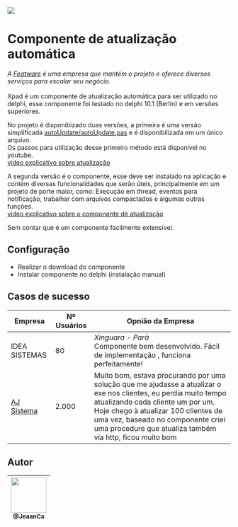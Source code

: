 <img src="https://github.com/jeaanca/delphi-auto-update/blob/master/xpad.png"><br>
# Componente de atualização automática
*A [Featware](https://featware.com/#/contato) é uma empresa que mantém o projeto e oferece diversos serviços para escalar seu negócio.* <br><br>
Xpad é um componente de atualização automática para ser utilizado no delphi, esse componente foi testado no delphi 10.1 (Berlin) e em versões superiores.<br>

No projeto é disponibizado duas versões, a primeira é uma versão simplificada [autoUpdate/autoUpdate.pas](https://github.com/jeaanca/delphi-auto-update/tree/master/autoUpdate) e é disponibilizada em um único arquivo. <br>
Os passos para utilização desse primeiro método está disponivel no youtube. <br>
[video explicativo sobre atualização](https://www.youtube.com/watch?v=wYsDSejNkcA&t) <br>

A segunda versão é o componente, esse deve ser instalado na aplicação e contém diversas funcionalidades que serão úteis, principalmente em um projeto de porte maior, como: Execução em thread, eventos para notificação, trabalhar com arquivos compactados e algumas outras funções. <br>
[video explicativo sobre o componente de atualização](https://www.youtube.com/watch?v=A5n2YYfuEx4) <br>

Sem contar que é um componente facilmente extensivel.

## Configuração
* Realizar o download do componente
* Instalar componente no delphi (instalação manual)

## Casos de sucesso
| Empresa  |  Nº Usuários| Opnião da Empresa |
| ------------------- | ------------------- | ------------------- |
|  IDEA SISTEMAS |  80 | *Xinguara - Pará* <br> Componente bem desenvolvido. Fácil de implementação , funciona perfeitamente! |
|  [AJ Sistema](https://www.ajsistema.com.br/) |  2.000 | Muito bom, estava procurando por uma solução que me ajudasse a atualizar o exe nos clientes, eu perdia muito tempo atualizando cada cliente um por um. Hoje chego à atualizar 100 clientes de uma vez, baseado no componente criei uma procedure que atualiza também via http, ficou muito bom|


## Autor
| [<img src="https://avatars3.githubusercontent.com/u/30236552?v=4" width="80"><br><sub>@JeaanCa</sub>](https://github.com/jeaanca) |
| :---: |

